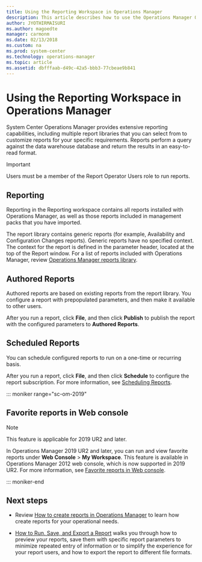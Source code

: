 ```yaml
---
title: Using the Reporting Workspace in Operations Manager
description: This article describes how to use the Operations Manager Operations console to view and administer reports.
author: JYOTHIRMAISURI
ms.author: magoedte
manager: carmonm
ms.date: 02/13/2018
ms.custom: na
ms.prod: system-center
ms.technology: operations-manager
ms.topic: article
ms.assetid: dbfffaab-d49c-42a5-bbb3-77cbeae9b841
---
```


# Using the Reporting Workspace in Operations Manager
System Center Operations Manager provides extensive reporting capabilities, including multiple report libraries that you can select from to customize reports for your specific requirements. Reports perform a query against the data warehouse database and return the results in an easy-to-read format.  

> [!IMPORTANT]  
> Users must be a member of the Report Operator Users role to run reports.  

## Reporting  
Reporting in the Reporting workspace contains all reports installed with Operations Manager, as well as those reports included in management packs that you have imported.  

The report library contains generic reports (for example, Availability and Configuration Changes reports). Generic reports have no specified context. The context for the report is defined in the parameter header, located at the top of the Report window.  For a list of reports included with Operations Manager, review [Operations Manager reports library](manage-reports-installed-during-setup.md).  

## Authored Reports  
Authored reports are based on existing reports from the report library. You configure a report with prepopulated parameters, and then make it available to other users.  

After you run a report, click **File**, and then click **Publish** to publish the report with the configured parameters to **Authored Reports**.  

## Scheduled Reports  
You can schedule configured reports to run on a one-time or recurring basis.  

After you run a report, click **File**, and then click **Schedule** to configure the report subscription. For more information, see [Scheduling Reports](manage-reports-config-modify-schedules.md).

::: moniker range="sc-om-2019"

## Favorite reports in Web console

> [!Note]
> This feature is applicable for 2019 UR2 and later.

In Operations Manager 2019 UR2 and later, you can run and view favorite reports under **Web Console** > **My Workspace**. This feature is available in Operations Manager 2012 web console, which is now supported in 2019 UR2. For more information, see [Favorite reports in Web console](favorite-reports-web-console.md).

::: moniker-end

## Next steps

* Review [How to create reports in Operations Manager](manage-reports-create-reports.md) to learn how create reports for your operational needs.

* [How to Run, Save, and Export a Report](manage-reports-run-save-export.md) walks you through how to preview your reports, save them with specific report parameters to minimize repeated entry of information or to simplify the experience for your report users, and how to export the report to different file formats.
